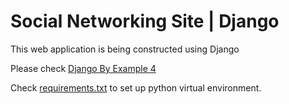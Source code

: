 # Social Networking Site | Django

This web application is being constructed using Django

Please check [Django By Example 4](https://github.com/PacktPublishing/Django-4-by-example/)

Check [requirements.txt](https://github.com/priyanshu-pj/Social-Networking-Site/blob/master/requirements.txt) to set up python virtual environment.
